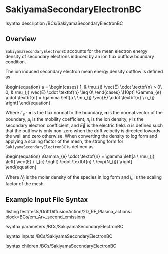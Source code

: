 # SakiyamaSecondaryElectronBC

!syntax description /BCs/SakiyamaSecondaryElectronBC

## Overview

`SakiyamaSecondaryElectronBC` accounts for the mean electron energy density of secondary electrons induced by an ion flux outflow boundary condition.

The ion induced secondary electron mean energy density outflow is defined as

\begin{equation}
a =
\begin{cases}
1, & \mu_{j} \vec{E} \cdot \textbf{n} > 0\\
0, & \mu_{j} \vec{E} \cdot \textbf{n} \leq 0\\
\end{cases} \\[10pt]
\Gamma_{e} \cdot \textbf{n} = \gamma \left[a \ \mu_{j} \vec{E} \cdot \textbf{n} \ n_{j} \right]
\end{equation}

Where $\Gamma_e \cdot \textbf{n}$ is the flux normal to the boundary, $\textbf{n}$ is the normal vector of the boundary,
$\mu_{j}$ is the mobility coefficient, $n_{j}$ is the ion density, $\gamma$ is the secondary electron coefficient, and $\vec{E}$ is the electric field. $a$ is defined such that the outflow is only non-zero when the drift velocity is directed towards the wall and zero otherwise. When converting the density to log form and applying a scaling factor of the mesh, the strong form for `SakiyamaSecondaryElectronBC` is defined as

\begin{equation}
\Gamma_{e} \cdot \textbf{n} = \gamma \left[a \ \mu_{j} \left( \vec{E} / l_{c} \right) \cdot \textbf{n} \ \exp(N_{j}) \right]
\end{equation}

Where $N_{j}$ is the molar density of the species in log form and $l_{c}$ is the scaling factor of the mesh.

## Example Input File Syntax


!listing test/tests/DriftDiffusionAction/2D_RF_Plasma_actions.i block=BCs/em_Ar+_second_emissions

!syntax parameters /BCs/SakiyamaSecondaryElectronBC

!syntax inputs /BCs/SakiyamaSecondaryElectronBC

!syntax children /BCs/SakiyamaSecondaryElectronBC
